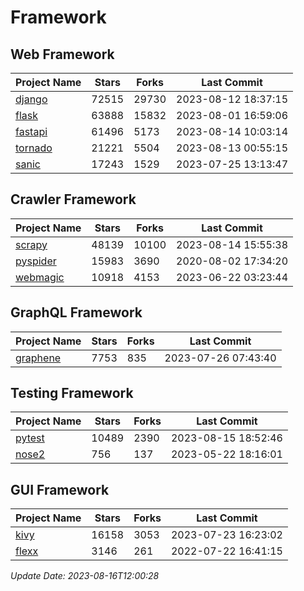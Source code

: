 # Framework

## Web Framework
| Project Name | Stars | Forks | Last Commit |
| ------------ | ----- | ----- | ----------- |
| [django](https://github.com/django/django) | 72515 | 29730 | 2023-08-12 18:37:15 |
| [flask](https://github.com/pallets/flask) | 63888 | 15832 | 2023-08-01 16:59:06 |
| [fastapi](https://github.com/tiangolo/fastapi) | 61496 | 5173 | 2023-08-14 10:03:14 |
| [tornado](https://github.com/tornadoweb/tornado) | 21221 | 5504 | 2023-08-13 00:55:15 |
| [sanic](https://github.com/sanic-org/sanic) | 17243 | 1529 | 2023-07-25 13:13:47 |

## Crawler Framework
| Project Name | Stars | Forks | Last Commit |
| ------------ | ----- | ----- | ----------- |
| [scrapy](https://github.com/scrapy/scrapy) | 48139 | 10100 | 2023-08-14 15:55:38 |
| [pyspider](https://github.com/binux/pyspider) | 15983 | 3690 | 2020-08-02 17:34:20 |
| [webmagic](https://github.com/code4craft/webmagic) | 10918 | 4153 | 2023-06-22 03:23:44 |

## GraphQL Framework
| Project Name | Stars | Forks | Last Commit |
| ------------ | ----- | ----- | ----------- |
| [graphene](https://github.com/graphql-python/graphene) | 7753 | 835 | 2023-07-26 07:43:40 |

## Testing Framework
| Project Name | Stars | Forks | Last Commit |
| ------------ | ----- | ----- | ----------- |
| [pytest](https://github.com/pytest-dev/pytest) | 10489 | 2390 | 2023-08-15 18:52:46 |
| [nose2](https://github.com/nose-devs/nose2) | 756 | 137 | 2023-05-22 18:16:01 |

## GUI Framework
| Project Name | Stars | Forks | Last Commit |
| ------------ | ----- | ----- | ----------- |
| [kivy](https://github.com/kivy/kivy) | 16158 | 3053 | 2023-07-23 16:23:02 |
| [flexx](https://github.com/flexxui/flexx) | 3146 | 261 | 2022-07-22 16:41:15 |

*Update Date: 2023-08-16T12:00:28*